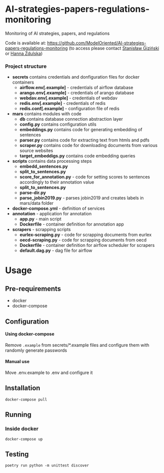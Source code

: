 # AI-strategies-papers-regulations-monitoring
Monitoring of AI strategies, papers, and regulations

Code is available at: https://github.com/ModelOriented/AI-strategies-papers-regulations-monitoring (to access please contact [Stanisław Giziński](https://github.com/Gizzio) or [Hanna Zdulska](https://github.com/HaZdula))

### Project structure
* **secrets** contains credentials and donfiguration files for docker containers
  * **airflow.env[.example]** - credentials of airflow database
  * **arango.env[.example]** - credentials of arango database
  * **webdav.env[.example]** - credentials of webdav
  * **redis.env[.example]** - credentials of redis
  * **redis.conf[.example]** - configuration file of redis
* **mars** contains modules with code
  * **db** contains database connection abstraction layer
  * **config.py** contains configuration utils
  * **embeddings.py** contains code for generating embedding of sentences
  * **parser.py** contains code for extracting text from htmls and pdfs
  * **scraper.py** contains code for downloading documents from various source websites
  * **target_embeddigs.py** contains code embedding queries
* **scripts** contains data processing steps
  * **embedd_sentences.py**
  * **split_to_sentences.py**
  * **score_for_annotation.py** - code for setting scores to sentences accordingly to their annotation value
  * **split_to_sentences.py**
  * **parse-dir.py**
  * **parse_jobin2019.py** - parses jobin2019 and creates labels in mars/data folder
* **docker-compose.yml** - definition of services
* **annotation** - application for annotation
  * **app.py** - main script
  * **Dockerfile** - container definition for annotation app
* **scrapers** - scrapping scripts
  * **eurlex-scraping.py** - code for scrapping documents from eurlex
  * **oecd-scraping.py** - code for scrapping documents from oecd
  * **Dockerfile** - container definition for airflow scheduler for scrapers
  * **default.dag.py** - dag file for airflow

# Usage
## Pre-requirements
* docker
* docker-compose

## Configuration
#### Using docker-compose
Remove `.example` from secrets/*.example files and configure them with randomly generate passwords
#### Manual use
Move .env.example to .env and configure it

## Installation
`docker-compose pull`

## Running
### Inside docker
`docker-compose up`

## Testing
`poetry run python -m unittest discover`
